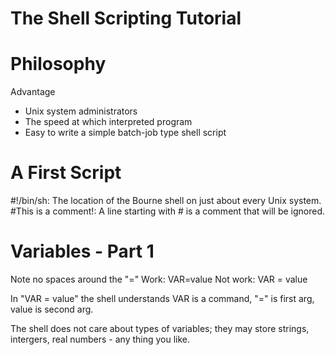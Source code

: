 The Shell Scripting Tutorial
============================

Philosophy
==========

Advantage
- Unix system administrators
- The speed at which interpreted program
- Easy to write a simple batch-job type shell script

A First Script
==============

#!/bin/sh: The location of the Bourne shell on just about every Unix system.
#This is a comment!: A line starting with # is a comment that will be ignored.

Variables - Part 1
==================

Note no spaces around the "="
Work: VAR=value
Not work: VAR = value

In "VAR = value" the shell understands VAR is a command, "=" is first arg, value is second arg.

The shell does not care about types of variables; they may store strings, intergers, real numbers - any thing you like.